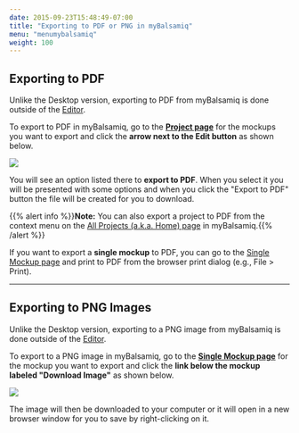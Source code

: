 ```yaml
---
date: 2015-09-23T15:48:49-07:00
title: "Exporting to PDF or PNG in myBalsamiq"
menu: "menumybalsamiq"
weight: 100
---
```


## Exporting to PDF

Unlike the Desktop version, exporting to PDF from myBalsamiq is done outside of the [Editor](/mybalsamiq/editor/).

To export to PDF in myBalsamiq, go to the **[Project page](/mybalsamiq/project/)** for the mockups you want to export and click the **arrow next to the Edit button** as shown below.

![](//media.balsamiq.com/img/support/docs/myb/export-pdf.png)

You will see an option listed there to **export to PDF**. When you select it you will be presented with some options and when you click the "Export to PDF" button the file will be created for you to download.

{{% alert info %}}**Note:** You can also export a project to PDF from the context menu on the [All Projects (a.k.a. Home) page](/mybalsamiq/home/) in myBalsamiq.{{% /alert %}}

If you want to export a **single mockup** to PDF, you can go to the [Single Mockup page](/mybalsamiq/mockup/) and print to PDF from the browser print dialog (e.g., File > Print).

---

## Exporting to PNG Images

Unlike the Desktop version, exporting to a PNG image from myBalsamiq is done outside of the [Editor](/mybalsamiq/editor/).

To export to a PNG image in myBalsamiq, go to the **[Single Mockup page](/mybalsamiq/mockup/)** for the mockup you want to export and click the **link below the mockup labeled "Download Image"** as shown below.

![](//media.balsamiq.com/img/support/docs/myb/download-image.png)

The image will then be downloaded to your computer or it will open in a new browser window for you to save by right-clicking on it.
